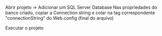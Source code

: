 Abrir projeto -> Adicionar um SQL Server Database
Nas propriedades do banco criado, copiar a Connection string e colar na tag correspondente "connectionString" do Web.config (final do arquivo)

Executar o projeto